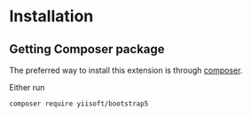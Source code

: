Installation
============

## Getting Composer package

The preferred way to install this extension is through [composer](https://getcomposer.org/download/).

Either run

```
composer require yiisoft/bootstrap5
```

